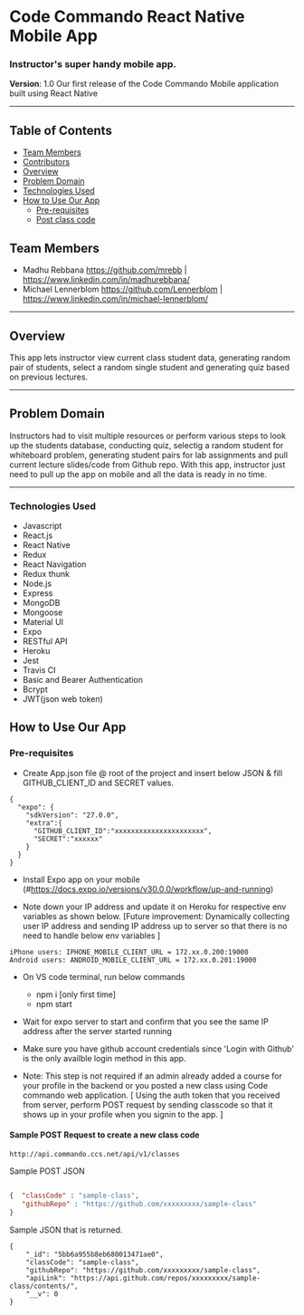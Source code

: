 # Code Commando React Native Mobile App
 
### Instructor's super handy mobile app.

**Version**: 1.0 Our first release of the Code Commando Mobile application built using React Native
***


## Table of Contents
* [Team Members](#team-members)
* [Contributors](#contributors)
* [Overview](#overview)
* [Problem Domain](#problem-domain)
* [Technologies Used](#technologies-used)
* [How to Use Our App](#how-to-use-our-app)
    * [Pre-requisites](#pre-requisites)
    * [Post class code](#sample-post-request-to-create-a-new-class-code)

## Team Members
* Madhu Rebbana https://github.com/mrebb | https://www.linkedin.com/in/madhurebbana/
* Michael Lennerblom https://github.com/Lennerblom | https://www.linkedin.com/in/michael-lennerblom/
***

## Overview
This app lets instructor view current class student data, generating random pair of students, select a random single student and generating quiz based on previous lectures.
***


## Problem Domain
Instructors had to visit multiple resources or perform various steps to look up the students database, conducting quiz, selectig a random student for whiteboard problem, generating student pairs for lab assignments and pull current lecture slides/code from Github repo. With this app, instructor just need to pull up the app on mobile and all the data is ready in no time.
***

### Technologies Used
* Javascript
* React.js
* React Native
* Redux
* React Navigation
* Redux thunk
* Node.js
* Express
* MongoDB
* Mongoose
* Material UI
* Expo
* RESTful API
* Heroku
* Jest
* Travis CI
* Basic and Bearer Authentication
* Bcrypt 
* JWT(json web token)

## How to Use Our App

### Pre-requisites
* Create App.json file @ root of the project and insert below JSON & fill GITHUB_CLIENT_ID and SECRET values.
```
{
  "expo": {
    "sdkVersion": "27.0.0",
    "extra":{
      "GITHUB_CLIENT_ID":"xxxxxxxxxxxxxxxxxxxxxx",
      "SECRET":"xxxxxx"
    }
  }
}
```
* Install Expo app on your mobile (#https://docs.expo.io/versions/v30.0.0/workflow/up-and-running)

* Note down your IP address and update it on Heroku for respective env variables as shown below. [Future improvement: Dynamically collecting user IP address and sending IP address up to server so that there is no need to handle below env variables ]
```
iPhone users: IPHONE_MOBILE_CLIENT_URL = 172.xx.0.200:19000
Android users: ANDROID_MOBILE_CLIENT_URL = 172.xx.0.201:19000

```
* On VS code terminal, run below commands
    * npm i [only first time]
    * npm start

* Wait for expo server to start and confirm that you see the same IP address after the server started running

* Make sure you have github account credentials since 'Login with Github' is the only availble login method in this app.

* Note: This step is not required if an admin already added a course for your profile in the backend or you posted a new class using Code commando web application. [ Using the auth token that you received from server, perform POST request by sending classcode so that it shows up in your profile when you signin to the app. ]

#### Sample POST Request to create a new class code

`http://api.commando.ccs.net/api/v1/classes`

Sample POST JSON

``` json

{  "classCode" : "sample-class", 
   "githubRepo" : "https://github.com/xxxxxxxxx/sample-class"
}

```
Sample JSON that is returned.
```
{
    "_id": "5bb6a955b8eb680013471ae0",
    "classCode": "sample-class",
    "githubRepo": "https://github.com/xxxxxxxxx/sample-class",
    "apiLink": "https://api.github.com/repos/xxxxxxxxx/sample-class/contents/",
    "__v": 0
}
```
